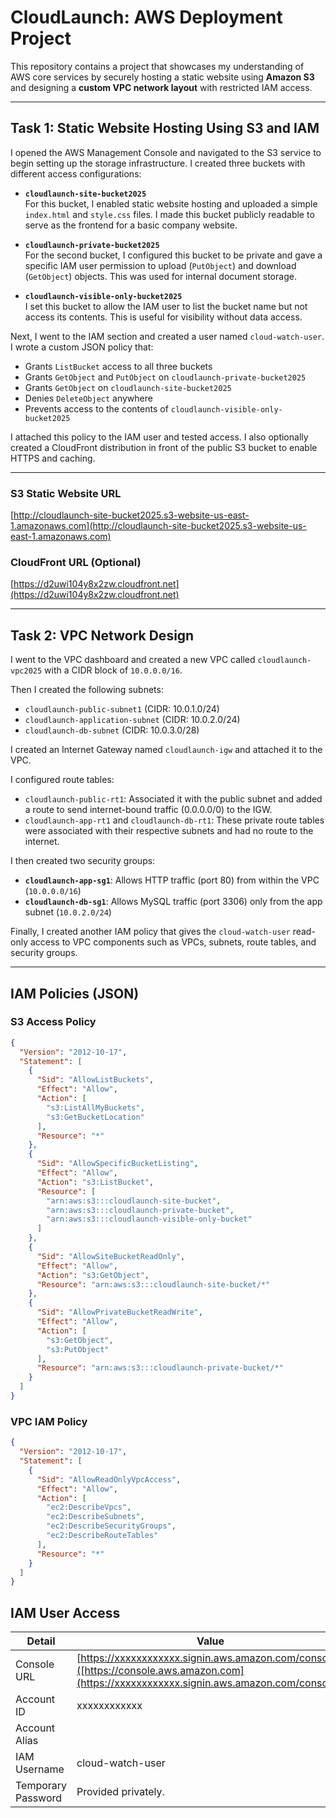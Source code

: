 # CloudLaunch: AWS Deployment Project

This repository contains a project that showcases my understanding of AWS core services by securely hosting a static website using **Amazon S3** and designing a **custom VPC network layout** with restricted IAM access.

---

## Task 1: Static Website Hosting Using S3 and IAM

I opened the AWS Management Console and navigated to the S3 service to begin setting up the storage infrastructure. I created three buckets with different access configurations:

- **`cloudlaunch-site-bucket2025`**  
  For this bucket, I enabled static website hosting and uploaded a simple `index.html` and `style.css` files. I made this bucket publicly readable to serve as the frontend for a basic company website.

- **`cloudlaunch-private-bucket2025`**  
  For the second bucket, I configured this bucket to be private and gave a specific IAM user permission to upload (`PutObject`) and download (`GetObject`) objects. This was used for internal document storage.

- **`cloudlaunch-visible-only-bucket2025`**  
  I set this bucket to allow the IAM user to list the bucket name but not access its contents. This is useful for visibility without data access.

Next, I went to the IAM section and created a user named `cloud-watch-user`. I wrote a custom JSON policy that:

- Grants `ListBucket` access to all three buckets
- Grants `GetObject` and `PutObject` on `cloudlaunch-private-bucket2025`
- Grants `GetObject` on `cloudlaunch-site-bucket2025`
- Denies `DeleteObject` anywhere
- Prevents access to the contents of `cloudlaunch-visible-only-bucket2025`

I attached this policy to the IAM user and tested access. I also optionally created a CloudFront distribution in front of the public S3 bucket to enable HTTPS and caching.

---

### S3 Static Website URL

[http://cloudlaunch-site-bucket2025.s3-website-us-east-1.amazonaws.com](http://cloudlaunch-site-bucket2025.s3-website-us-east-1.amazonaws.com)

### CloudFront URL (Optional)

[https://d2uwi104y8x2zw.cloudfront.net](https://d2uwi104y8x2zw.cloudfront.net)

---

## Task 2: VPC Network Design

I went to the VPC dashboard and created a new VPC called `cloudlaunch-vpc2025` with a CIDR block of `10.0.0.0/16`.

Then I created the following subnets:

- `cloudlaunch-public-subnet1` (CIDR: 10.0.1.0/24)  
- `cloudlaunch-application-subnet` (CIDR: 10.0.2.0/24)  
- `cloudlaunch-db-subnet` (CIDR: 10.0.3.0/28)

I created an Internet Gateway named `cloudlaunch-igw` and attached it to the VPC.

I configured route tables:

- `cloudlaunch-public-rt1`: Associated it with the public subnet and added a route to send internet-bound traffic (0.0.0.0/0) to the IGW.
- `cloudlaunch-app-rt1` and `cloudlaunch-db-rt1`: These private route tables were associated with their respective subnets and had no route to the internet.

I then created two security groups:

- **`cloudlaunch-app-sg1`**: Allows HTTP traffic (port 80) from within the VPC (`10.0.0.0/16`)
- **`cloudlaunch-db-sg1`**: Allows MySQL traffic (port 3306) only from the app subnet (`10.0.2.0/24`)

Finally, I created another IAM policy that gives the `cloud-watch-user` read-only access to VPC components such as VPCs, subnets, route tables, and security groups.

---

## IAM Policies (JSON)

### S3 Access Policy

```json
{
  "Version": "2012-10-17",
  "Statement": [
    {
      "Sid": "AllowListBuckets",
      "Effect": "Allow",
      "Action": [
        "s3:ListAllMyBuckets",
        "s3:GetBucketLocation"
      ],
      "Resource": "*"
    },
    {
      "Sid": "AllowSpecificBucketListing",
      "Effect": "Allow",
      "Action": "s3:ListBucket",
      "Resource": [
        "arn:aws:s3:::cloudlaunch-site-bucket",
        "arn:aws:s3:::cloudlaunch-private-bucket",
        "arn:aws:s3:::cloudlaunch-visible-only-bucket"
      ]
    },
    {
      "Sid": "AllowSiteBucketReadOnly",
      "Effect": "Allow",
      "Action": "s3:GetObject",
      "Resource": "arn:aws:s3:::cloudlaunch-site-bucket/*"
    },
    {
      "Sid": "AllowPrivateBucketReadWrite",
      "Effect": "Allow",
      "Action": [
        "s3:GetObject",
        "s3:PutObject"
      ],
      "Resource": "arn:aws:s3:::cloudlaunch-private-bucket/*"
    }
  ]
}
```
### VPC IAM Policy

```json
{
  "Version": "2012-10-17",
  "Statement": [
    {
      "Sid": "AllowReadOnlyVpcAccess",
      "Effect": "Allow",
      "Action": [
        "ec2:DescribeVpcs",
        "ec2:DescribeSubnets",
        "ec2:DescribeSecurityGroups",
        "ec2:DescribeRouteTables"
      ],
      "Resource": "*"
    }
  ]
}
```

## IAM User Access

| Detail              | Value                                                                  |
|---------------------|------------------------------------------------------------------------|
| Console URL         | [https://xxxxxxxxxxxx.signin.aws.amazon.com/console]([https://console.aws.amazon.com](https://xxxxxxxxxxxx.signin.aws.amazon.com/console))       |
| Account ID          | xxxxxxxxxxxx                                   |
| Account Alias       |                                          |
| IAM Username        | cloud-watch-user                                                      |
| Temporary Password  | Provided privately.  |
